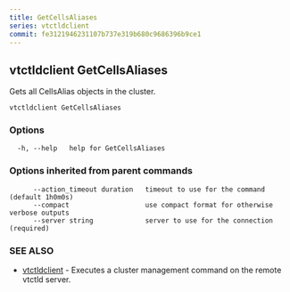 ```yaml
---
title: GetCellsAliases
series: vtctldclient
commit: fe3121946231107b737e319b680c9686396b9ce1
---
```

## vtctldclient GetCellsAliases

Gets all CellsAlias objects in the cluster.

```
vtctldclient GetCellsAliases
```

### Options

```
  -h, --help   help for GetCellsAliases
```

### Options inherited from parent commands

```
      --action_timeout duration   timeout to use for the command (default 1h0m0s)
      --compact                   use compact format for otherwise verbose outputs
      --server string             server to use for the connection (required)
```

### SEE ALSO

* [vtctldclient](../)	 - Executes a cluster management command on the remote vtctld server.

